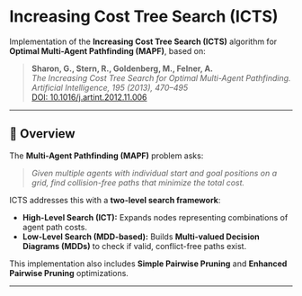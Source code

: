 # Increasing Cost Tree Search (ICTS)

Implementation of the **Increasing Cost Tree Search (ICTS)** algorithm for **Optimal Multi-Agent Pathfinding (MAPF)**, based on:

> **Sharon, G., Stern, R., Goldenberg, M., Felner, A.**  
> *The Increasing Cost Tree Search for Optimal Multi-Agent Pathfinding.*  
> *Artificial Intelligence, 195 (2013), 470–495*  
> [DOI: 10.1016/j.artint.2012.11.006](https://doi.org/10.1016/j.artint.2012.11.006)

---

## 📖 Overview

The **Multi-Agent Pathfinding (MAPF)** problem asks:  

> *Given multiple agents with individual start and goal positions on a grid, find collision-free paths that minimize the total cost.*  

ICTS addresses this with a **two-level search framework**:

- **High-Level Search (ICT):** Expands nodes representing combinations of agent path costs.  
- **Low-Level Search (MDD-based):** Builds **Multi-valued Decision Diagrams (MDDs)** to check if valid, conflict-free paths exist.  

This implementation also includes **Simple Pairwise Pruning** and **Enhanced Pairwise Pruning** optimizations.

---



